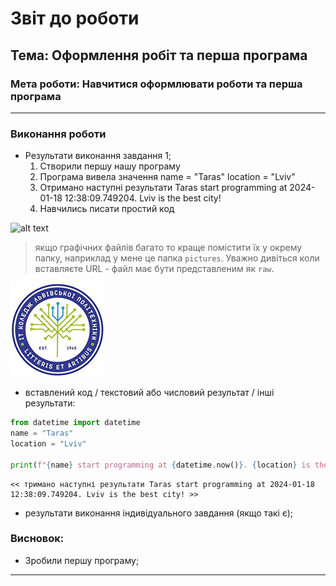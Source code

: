 # Звіт до роботи
## Тема: Оформлення робіт та перша програма
### Мета роботи: Навчитися оформлювати роботи та перша програма
---
### Виконання роботи
-  Результати виконання завдання 1;
    1. Створили першу нашу програму
    1. Програма вивела значення name = "Taras" location = "Lviv"
    1. Отримано наступні результати Taras start programming at 2024-01-18 12:38:09.749204. Lviv is the best city!
    1. Навчились писати простий код

![alt text](https://lh3.googleusercontent.com/u/0/drive-viewer/AK7aPaALwEh5-xemaIGtOm1cyAA7PX3ZGnXdApYD6m0vvhzc8ugtDZmXVHq2uQyzcRAlOFZtE_D8WzJoXwnnyGnxmbyQnEI63w=w1920-h969 "робота")
> якщо графічних файлів багато то краще помістити їх у окрему папку, наприклад у мене це папка `pictures`. Уважно дивіться коли вставляєте URL - файл має бути представленим як `raw`. 

![alt text](https://github.com/BobasB/it_college/raw/main/reports/pictures/logo-lit.jpg "ІТ Коледж")

- вставлений код / текстовий або числовий результат / інші результати:
```python
from datetime import datetime
name = "Taras"
location = "Lviv"

print(f"{name} start programming at {datetime.now()}. {location} is the best city!")
```
```text
<< тримано наступні результати Taras start programming at 2024-01-18 12:38:09.749204. Lviv is the best city! >>
```

- результати виконання індивідуального завдання (якщо такі є);

### Висновок: 


-  Зробили першу програму;
---